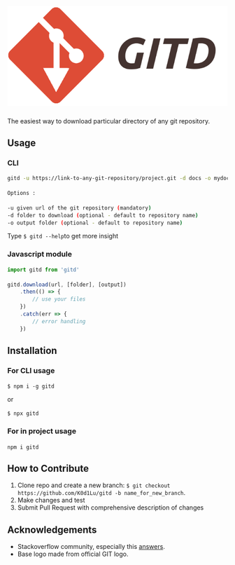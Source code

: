 # ![gitd](gitd.png)

The easiest way to download particular directory of any git repository. 

## Usage

### CLI

```bash
gitd -u https://link-to-any-git-repository/project.git -d docs -o mydocs

Options :

-u given url of the git repository (mandatory)
-d folder to download (optional - default to repository name)
-o output folder (optional - default to repository name)
```



Type `$ gitd --help`to get more insight



### Javascript module

```javascript
import gitd from 'gitd'

gitd.download(url, [folder], [output])
    .then(() => {
        // use your files
    })
    .catch(err => {
        // error handling
    })
```



## Installation

### For CLI usage

`$ npm i -g gitd`

or

`$ npx gitd`



### For in project usage

`npm i gitd`



## **How to Contribute**

1. Clone repo and create a new branch: `$ git checkout https://github.com/K0d1Lu/gitd -b name_for_new_branch`.
2. Make changes and test
3. Submit Pull Request with comprehensive description of changes



## **Acknowledgements**

- Stackoverflow community, especially this [answers](https://stackoverflow.com/a/30230735).
-  Base logo made from official GIT logo.

